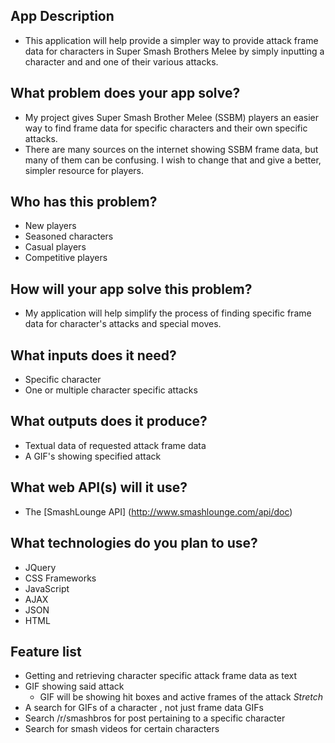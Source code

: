
## App Description
*  This application will help provide a simpler way to provide attack frame data
for characters in Super Smash Brothers Melee by simply inputting a character and
and one of their various attacks.  

## What problem does your app solve?
*  My project gives Super Smash Brother Melee (SSBM) players an easier way to
find
frame data for specific characters and their own specific attacks.
* There are
many sources on the internet showing SSBM frame data, but many of them can be
confusing. I wish to change that and give a better, simpler resource for
players.

## Who has this problem?
*  New players
*  Seasoned characters
*  Casual players
*  Competitive players

## How will your app solve this problem?
* My application will help simplify the process of finding specific frame data for
character's attacks and special moves.

## What inputs does it need?
* Specific character
* One or multiple character specific attacks


## What outputs does it produce?
* Textual data of requested attack frame data
* A GIF's showing specified attack


## What web API(s) will it use?
* The [SmashLounge API] (http://www.smashlounge.com/api/doc)


## What technologies do you plan to use?
* JQuery
* CSS Frameworks
* JavaScript
* AJAX
* JSON
* HTML



## Feature list
* Getting and retrieving character specific attack frame data as text
* GIF showing said attack
  * GIF will be showing hit boxes and active frames of the attack
  *Stretch*
* A search for GIFs of a character , not just frame data GIFs
* Search /r/smashbros for post pertaining to a specific character
 * Search for smash videos for certain characters
